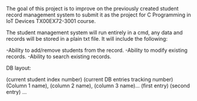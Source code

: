 The goal of this project is to improve on the previously created student record management
system to submit it as the project for  C Programming in IoT Devices TX00EX72-3001 course.

The student management system will run entirely in a cmd, any data and records will be stored in a plain txt file.
It will include the following:

-Ability to add/remove students from the record.
-Ability to modify existing records.
-Ability to search existing records.


DB layout:

(current student index number) (current DB entries tracking number)
(Column 1 name), (column 2 name), (column 3 name)...
(first entry)
(second entry)
...